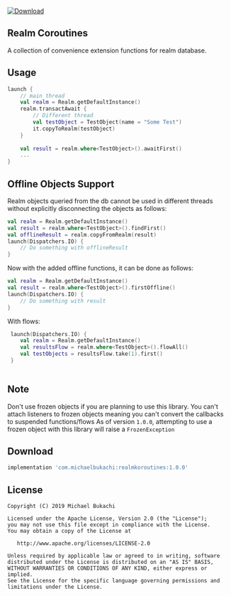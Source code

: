 [ ![Download](https://api.bintray.com/packages/michaelbukachi/realm/realm-koroutines/images/download.svg?version=0.1.5) ](https://bintray.com/michaelbukachi/realm/realm-koroutines/0.1.5/link)

Realm Coroutines
----------------

A collection of convenience extension functions for realm database.


Usage
-----
```kotlin
launch {
    // main thread
    val realm = Realm.getDefaultInstance()
    realm.transactAwait {
        // Different thread
        val testObject = TestObject(name = "Some Test")
        it.copyToRealm(testObject)
    }
    
    val result = realm.where<TestObject>().awaitFirst()
    ...
}

```

Offline Objects Support
---------------
Realm objects queried from the db cannot be used in different
threads without explicitly disconnecting the objects as follows:
```kotlin
val realm = Realm.getDefaultInstance()
val result = realm.where<TestObject>().findFirst()
val offlineResult = realm.copyFromRealm(result)
launch(Dispatchers.IO) {
    // Do something with offlineResult
}
```
Now with the added offline functions, it can be done as follows:
```kotlin
val realm = Realm.getDefaultInstance()
val result = realm.where<TestObject>().firstOffline()
launch(Dispatchers.IO) {
    // Do something with result
}
```
With flows:
```kotlin
 launch(Dispatchers.IO) {
    val realm = Realm.getDefaultInstance()
    val resultsFlow = realm.where<TestObject>().flowAll()
    val testObjects = resultsFlow.take(1).first()
 }
 
```

Note
-----
Don't use frozen objects if you are planning to use this library. You
can't attach listeners to frozen objects meaning you can't convert the
callbacks to suspended functions/flows
As of version `1.0.0`, attempting to use a frozen object with this library
will raise a `FrozenException`


Download
--------

```groovy
implementation 'com.michaelbukachi:realmkoroutines:1.0.0'
```

License
-------

    Copyright (C) 2019 Michael Bukachi

    Licensed under the Apache License, Version 2.0 (the "License");
    you may not use this file except in compliance with the License.
    You may obtain a copy of the License at

       http://www.apache.org/licenses/LICENSE-2.0

    Unless required by applicable law or agreed to in writing, software
    distributed under the License is distributed on an "AS IS" BASIS,
    WITHOUT WARRANTIES OR CONDITIONS OF ANY KIND, either express or implied.
    See the License for the specific language governing permissions and
    limitations under the License.
